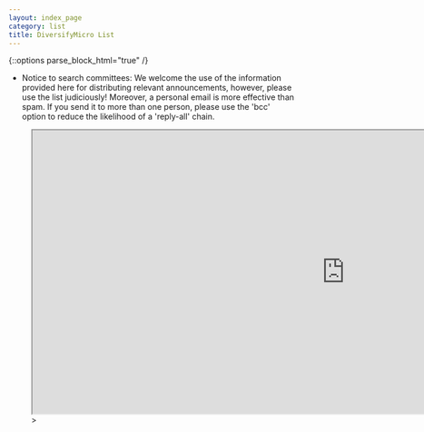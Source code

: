 ```yaml
---
layout: index_page
category: list
title: DiversifyMicro List
---
```


{::options parse_block_html="true" /}

* Notice to search committees: We welcome the use of the information provided here for distributing relevant announcements, however, please use the list judiciously! Moreover, a personal email is more effective than spam. If you send it to more than one person, please use the 'bcc' option to reduce the likelihood of a 'reply-all' chain.

<figure class="video_container">
<iframe src="https://docs.google.com/spreadsheets/d/e/2PACX-1vQKgCquNcxYoYYH24hrqCcjqtTXvmtY8weOJZmWs00JSzvOviXdvpM1FBUey_eLl_P_Ukhvn2097K7o/pubhtml?gid=790534212&amp;single=true&amp;widget=true&amp;headers=false" width="1100px" height="500px" scroll=true></iframe>>
</figure>